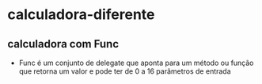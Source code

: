 # calculadora-diferente
## calculadora com Func
- Func é um conjunto de delegate que aponta para um método ou função que retorna um valor e pode ter de 0 a 16 parâmetros de entrada
